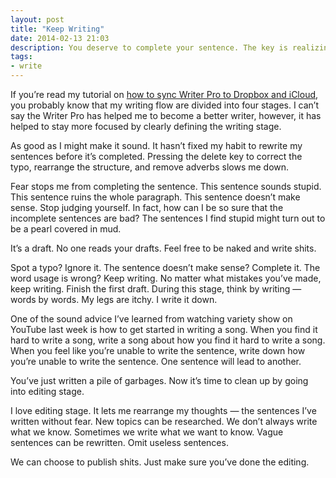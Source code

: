 ```yaml
---
layout: post
title: "Keep Writing"
date: 2014-02-13 21:03
description: You deserve to complete your sentence. The key is realizing that no one reads your first draft.
tags:
- write
---
```


If you’re read my tutorial on [how to sync Writer Pro to Dropbox and iCloud](http://sayzlim.net/sync-writer-pro-icloud-dropbox/ "Sync Writer Pro Between iCloud and Dropbox - Sayz Lim"), you probably know that my writing flow are divided into four stages.  I can’t say the Writer Pro has helped me to become a better writer, however, it has helped to stay more focused by clearly defining the writing stage.

<!--more-->

As good as I might make it sound. It hasn’t fixed my  habit to rewrite my sentences before it’s completed. Pressing the delete key to correct the typo, rearrange the structure, and remove adverbs slows me down.

Fear stops me from completing the sentence. This sentence sounds stupid. This sentence ruins the whole paragraph. This sentence doesn’t make sense. Stop judging yourself. In fact, how can I be so sure that the incomplete sentences are bad? The sentences I find stupid might turn out to be a pearl covered in mud.

It’s a draft. No one reads your drafts. Feel free to be naked and write shits.

Spot a typo? Ignore it. The sentence doesn’t make sense? Complete it. The word usage is wrong? Keep writing. No matter what mistakes you’ve made, keep writing. Finish the first draft. During this stage, think by writing — words by words. My legs are itchy. I write it down.

One of the sound advice I’ve learned from watching variety show on YouTube last week is how to get started in writing a song. When you find it hard to write a song, write a song about how you find it hard to write a song. When you feel like you’re unable to write the sentence, write down how you’re unable to write the sentence. One sentence will lead to another.

You’ve just written a pile of garbages. Now it’s time to clean up by going into editing stage.

I love editing stage. It lets me rearrange my thoughts — the sentences I’ve written without fear. New topics can be researched. We don’t always write what we know. Sometimes we write what we want to know. Vague sentences can be rewritten. Omit useless sentences.

We can choose to publish shits.  Just make sure you’ve done the editing.
